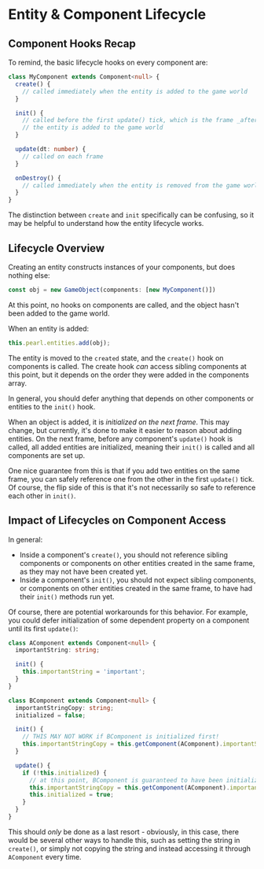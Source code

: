 # Entity & Component Lifecycle

## Component Hooks Recap

To remind, the basic lifecycle hooks on every component are:

```typescript
class MyComponent extends Component<null> {
  create() {
    // called immediately when the entity is added to the game world
  }

  init() {
    // called before the first update() tick, which is the frame _after_
    // the entity is added to the game world
  }

  update(dt: number) {
    // called on each frame
  }

  onDestroy() {
    // called immediately when the entity is removed from the game world
  }
}
```

The distinction between `create` and `init` specifically can be confusing, so it may be helpful to understand how the entity lifecycle works.

## Lifecycle Overview

Creating an entity constructs instances of your components, but does nothing else:

```typescript
const obj = new GameObject(components: [new MyComponent()])
```

At this point, no hooks on components are called, and the object hasn't been added to the game world.

When an entity is added:

```typescript
this.pearl.entities.add(obj);
```

The entity is moved to the `created` state, and the `create()` hook on components is called. The create hook _can_ access sibling components at this point, but it depends on the order they were added in the components array.

In general, you should defer anything that depends on other components or entities to the `init()` hook.

When an object is added, it is _initialized on the next frame_. This may change, but currently, it's done to make it easier to reason about adding entities. On the next frame, before any component's `update()` hook is called, all added entities are initialized, meaning their `init()` is called and all components are set up.

One nice guarantee from this is that if you add two entities on the same frame, you can safely reference one from the other in the first `update()` tick. Of course, the flip side of this is that it's not necessarily so safe to reference each other in `init()`.

## Impact of Lifecycles on Component Access

In general:

* Inside a component's `create()`, you should not reference sibling components or components on other entities created in the same frame, as they may not have been created yet.
* Inside a component's `init()`, you should not expect sibling components, or components on other entities created in the same frame, to have had their `init()` methods run yet.

Of course, there are potential workarounds for this behavior. For example, you could defer initialization of some dependent property on a component until its first `update()`:

```typescript
class AComponent extends Component<null> {
  importantString: string;

  init() {
    this.importantString = 'important';
  }
}

class BComponent extends Component<null> {
  importantStringCopy: string;
  initialized = false;

  init() {
    // THIS MAY NOT WORK if BComponent is initialized first!
    this.importantStringCopy = this.getComponent(AComponent).importantString;
  }

  update() {
    if (!this.initialized) {
      // at this point, BComponent is guaranteed to have been initialized
      this.importantStringCopy = this.getComponent(AComponent).importantString;
      this.initialized = true;
    }
  }
}
```

This should _only_ be done as a last resort - obviously, in this case, there would be several other ways to handle this, such as setting the string in `create()`, or simply not copying the string and instead accessing it through `AComponent` every time.

